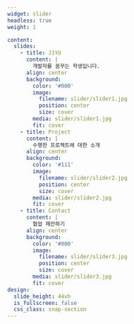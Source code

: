 ```yaml
---
widget: slider
headless: true
weight: 1

content:
  slides:
    - title: J1YU
      content: |
        개발자를 꿈꾸는 학생입니다.
      align: center
      background:
        color: '#000'
        image:
          filename: slider/slider1.jpg
          position: center
          size: cover
        media: slider/slider1.jpg
        fit: cover
    - title: Project
      content: |
        수행한 프로젝트에 대한 소개
      align: center
      background:
        color: '#111'
        image:
          filename: slider/slider2.jpg
          position: center
          size: cover
        media: slider/slider2.jpg
        fit: cover
    - title: Contact
      content: |
        협업 제안하기
      align: center
      background:
        color: '#000'
        image:
          filename: slider/slider3.jpg
          position: center
          size: cover
        media: slider/slider3.jpg
        fit: cover
design:
  slide_height: 44vh
  is_fullscreen: false
  css_class: snap-section
---
```


